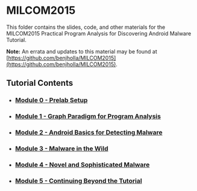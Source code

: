 # MILCOM2015
This folder contains the slides, code, and other materials for the MILCOM2015 Practical Program Analysis for Discovering Android Malware Tutorial.

**Note:** An errata and updates to this material may be found at [https://github.com/benjholla/MILCOM2015](https://github.com/benjholla/MILCOM2015).

## Tutorial Contents
- ### [Module 0 - Prelab Setup](./Module0/Module0.pdf)
- ### [Module 1 - Graph Paradigm for Program Analysis](./Module1/Module1.pdf)
- ### [Module 2 - Android Basics for Detecting Malware](./Module2/Module2.pdf)
- ### [Module 3 - Malware in the Wild](./Module3/Module3.pdf)
- ### [Module 4 - Novel and Sophisticated Malware](./Module4/Module4.pdf)
- ### [Module 5 - Continuing Beyond the Tutorial](./Module5/Module5.pdf)